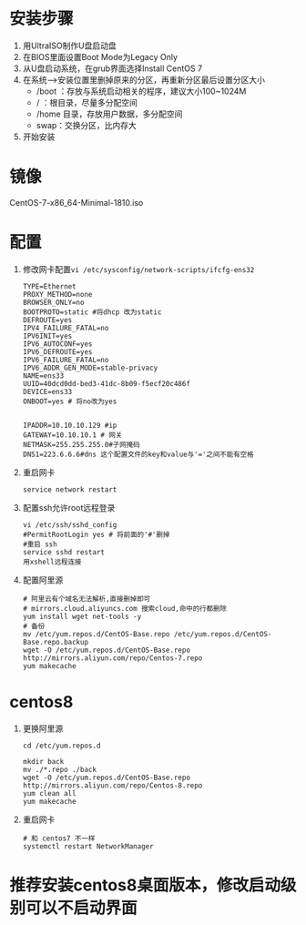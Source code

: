# 安装步骤

1. 用UltraISO制作U盘启动盘
2. 在BIOS里面设置Boot Mode为Legacy Only
3. 从U盘启动系统，在grub界面选择Install CentOS 7
4. 在系统-->安装位置里删掉原来的分区，再重新分区最后设置分区大小
   + /boot ：存放与系统启动相关的程序，建议大小100~1024M
   + / ：根目录，尽量多分配空间
   + /home 目录，存放用户数据，多分配空间
   + swap：交换分区，比内存大
5. 开始安装



# 镜像

CentOS-7-x86_64-Minimal-1810.iso





# 配置

1. 修改网卡配置`vi /etc/sysconfig/network-scripts/ifcfg-ens32`

   ```shell
   TYPE=Ethernet
   PROXY_METHOD=none
   BROWSER_ONLY=no
   BOOTPROTO=static #将dhcp 改为static
   DEFROUTE=yes
   IPV4_FAILURE_FATAL=no
   IPV6INIT=yes
   IPV6_AUTOCONF=yes
   IPV6_DEFROUTE=yes
   IPV6_FAILURE_FATAL=no
   IPV6_ADDR_GEN_MODE=stable-privacy
   NAME=ens33
   UUID=40dcd0dd-bed3-41dc-8b09-f5ecf20c486f
   DEVICE=ens33
   ONBOOT=yes # 将no改为yes
   
   
   IPADDR=10.10.10.129 #ip
   GATEWAY=10.10.10.1 # 网关
   NETMASK=255.255.255.0#子网掩码
   DNS1=223.6.6.6#dns 这个配置文件的key和value与'='之间不能有空格
   ```

2. 重启网卡

   ```shell
   service network restart
   ```

3. 配置ssh允许root远程登录

   ```shell
   vi /etc/ssh/sshd_config
   #PermitRootLogin yes # 将前面的'#'删掉
   #重启 ssh
   service sshd restart
   用xshell远程连接
   ```

5. 配置阿里源

   ```shell
   # 阿里云有个域名无法解析,直接删掉即可
   # mirrors.cloud.aliyuncs.com 搜索cloud,命中的行都删除
   yum install wget net-tools -y
   # 备份
   mv /etc/yum.repos.d/CentOS-Base.repo /etc/yum.repos.d/CentOS-Base.repo.backup
   wget -O /etc/yum.repos.d/CentOS-Base.repo http://mirrors.aliyun.com/repo/Centos-7.repo
   yum makecache
   ```



# centos8 

1. 更换阿里源

   ```shell
   cd /etc/yum.repos.d
   
   mkdir back
   mv ./*.repo ./back
   wget -O /etc/yum.repos.d/CentOS-Base.repo http://mirrors.aliyun.com/repo/Centos-8.repo
   yum clean all
   yum makecache
   ```

2. 重启网卡

   ```shell
   # 和 centos7 不一样
   systemctl restart NetworkManager
   ```




# 推荐安装centos8桌面版本，修改启动级别可以不启动界面

